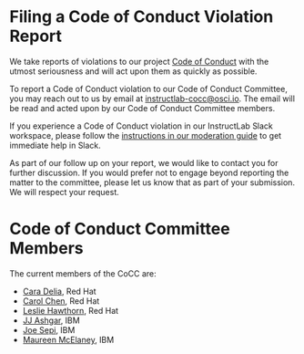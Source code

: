 # Filing a Code of Conduct Violation Report

We take reports of violations to our project [Code of Conduct](https://github.com/instructlab/community/blob/main/CODE_OF_CONDUCT.md) with the utmost seriousness and will act upon them as quickly as possible. 

To report a Code of Conduct violation to our Code of Conduct Committee, you may reach out to us by email at [instructlab-cocc@osci.io](mailto:coc@instructlab.ai). The email will be read and acted upon by our Code of Conduct Committee members.

If you experience a Code of Conduct violation in our InstructLab Slack workspace, please follow the [instructions in our moderation guide](https://github.com/instructlab/community/blob/main/InstructLabSlackModerationGuide.md#reporting-abuse) to get immediate help in Slack.

As part of our follow up on your report, we would like to contact you for further discussion. If you would prefer not to engage beyond reporting the matter to the committee, please let us know that as part of your submission. We will respect your request. 

# Code of Conduct Committee Members

The current members of the CoCC are:

* [Cara Delia](https://github.com/caradelia), Red Hat
* [Carol Chen](https://github.com/cybette), Red Hat
* [Leslie Hawthorn](https://github.com/lhawthorn), Red Hat
* [JJ Ashgar](https://github.com/jjasghar), IBM
* [Joe Sepi](https://github.com/joesepi), IBM
* [Maureen McElaney](https://github.com/mmcelaney), IBM
